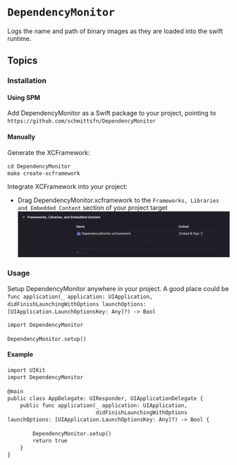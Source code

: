# ``DependencyMonitor``

Logs the name and path of binary images as they are loaded into the swift runtime.

## Topics

### Installation

#### Using SPM
Add DependencyMonitor as a Swift package to your project, pointing to `https://github.com/schmittsfn/DependencyMonitor`

#### Manually

Generate the XCFramework:
```
cd DependencyMonitor
make create-xcframework
```
Integrate XCFramework into your project:
- Drag DependencyMonitor.xcframework to the `Frameworks, Libraries and Embedded Content` section of your project target
![Frameworks, Libraries and Embedded Content](Resources/manually_drag_framework_to_settings.png?raw=true "Frameworks, Libraries and Embedded Content")


### Usage

Setup DependencyMonitor anywhere in your project. A good place could be `func application(_ application: UIApplication, didFinishLaunchingWithOptions launchOptions: [UIApplication.LaunchOptionsKey: Any]?) -> Bool`

```
import DependencyMonitor

DependencyMonitor.setup()
```

#### Example
```
import UIKit
import DependencyMonitor

@main
public class AppDelegate: UIResponder, UIApplicationDelegate {
    public func application(_ application: UIApplication,
                            didFinishLaunchingWithOptions launchOptions: [UIApplication.LaunchOptionsKey: Any]?) -> Bool {
        
        DependencyMonitor.setup()
        return true
    }
}
```
